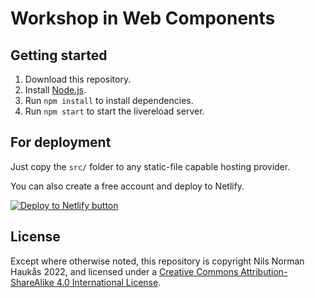 # Workshop in Web Components

## Getting started

1. Download this repository.
1. Install [Node.js](https://nodejs.org/en/).
1. Run `npm install` to install dependencies.
1. Run `npm start` to start the livereload server.

## For deployment

Just copy the `src/` folder to any static-file capable hosting provider.

You can also create a free account and deploy to Netlify.

[![Deploy to Netlify button](https://www.netlify.com/img/deploy/button.svg)](https://app.netlify.com/start/deploy?repository=https://github.com/nilsnh/web-components-workshop)

## License

Except where otherwise noted, this repository is copyright Nils Norman Haukås 2022, and licensed under a [Creative Commons Attribution-ShareAlike 4.0 International License](http://creativecommons.org/licenses/by-sa/4.0/).
